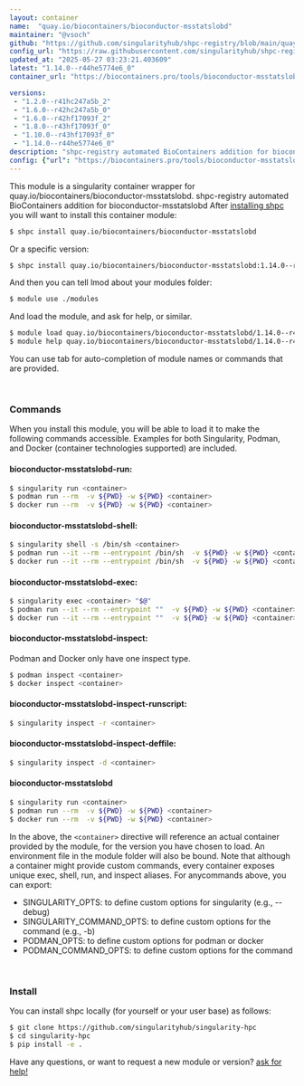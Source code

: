 ```yaml
---
layout: container
name:  "quay.io/biocontainers/bioconductor-msstatslobd"
maintainer: "@vsoch"
github: "https://github.com/singularityhub/shpc-registry/blob/main/quay.io/biocontainers/bioconductor-msstatslobd/container.yaml"
config_url: "https://raw.githubusercontent.com/singularityhub/shpc-registry/main/quay.io/biocontainers/bioconductor-msstatslobd/container.yaml"
updated_at: "2025-05-27 03:23:21.403609"
latest: "1.14.0--r44he5774e6_0"
container_url: "https://biocontainers.pro/tools/bioconductor-msstatslobd"

versions:
 - "1.2.0--r41hc247a5b_2"
 - "1.6.0--r42hc247a5b_0"
 - "1.6.0--r42hf17093f_2"
 - "1.8.0--r43hf17093f_0"
 - "1.10.0--r43hf17093f_0"
 - "1.14.0--r44he5774e6_0"
description: "shpc-registry automated BioContainers addition for bioconductor-msstatslobd"
config: {"url": "https://biocontainers.pro/tools/bioconductor-msstatslobd", "maintainer": "@vsoch", "description": "shpc-registry automated BioContainers addition for bioconductor-msstatslobd", "latest": {"1.14.0--r44he5774e6_0": "sha256:f2463290e42d1b72828214c7248c58a75edeb6d5e43cf5ec5100f80bdc77bf7f"}, "tags": {"1.2.0--r41hc247a5b_2": "sha256:67058b031825913c9f78b47fa6b67ba0d15c9c2a53c329a27daf10881e97bcaf", "1.6.0--r42hc247a5b_0": "sha256:641caa61d9e6b9d5264b0b37053fe204cff8d0234d991fa86d7b5414f8965a2d", "1.6.0--r42hf17093f_2": "sha256:fdf303faa253afbf7531c2bca3932d17a9816bb313d941189a8e67266da9cff1", "1.8.0--r43hf17093f_0": "sha256:1fb1b68d23f5e5b930c874b9498bb1fdc6f03ebb8af072597459ad7ecc78620a", "1.10.0--r43hf17093f_0": "sha256:5d7914bce2bdd726872ecf96f422c332485683c19874833efda34ee7f006a67a", "1.14.0--r44he5774e6_0": "sha256:f2463290e42d1b72828214c7248c58a75edeb6d5e43cf5ec5100f80bdc77bf7f"}, "docker": "quay.io/biocontainers/bioconductor-msstatslobd"}
---
```


This module is a singularity container wrapper for quay.io/biocontainers/bioconductor-msstatslobd.
shpc-registry automated BioContainers addition for bioconductor-msstatslobd
After [installing shpc](#install) you will want to install this container module:


```bash
$ shpc install quay.io/biocontainers/bioconductor-msstatslobd
```

Or a specific version:

```bash
$ shpc install quay.io/biocontainers/bioconductor-msstatslobd:1.14.0--r44he5774e6_0
```

And then you can tell lmod about your modules folder:

```bash
$ module use ./modules
```

And load the module, and ask for help, or similar.

```bash
$ module load quay.io/biocontainers/bioconductor-msstatslobd/1.14.0--r44he5774e6_0
$ module help quay.io/biocontainers/bioconductor-msstatslobd/1.14.0--r44he5774e6_0
```

You can use tab for auto-completion of module names or commands that are provided.

<br>

### Commands

When you install this module, you will be able to load it to make the following commands accessible.
Examples for both Singularity, Podman, and Docker (container technologies supported) are included.

#### bioconductor-msstatslobd-run:

```bash
$ singularity run <container>
$ podman run --rm  -v ${PWD} -w ${PWD} <container>
$ docker run --rm  -v ${PWD} -w ${PWD} <container>
```

#### bioconductor-msstatslobd-shell:

```bash
$ singularity shell -s /bin/sh <container>
$ podman run --it --rm --entrypoint /bin/sh  -v ${PWD} -w ${PWD} <container>
$ docker run --it --rm --entrypoint /bin/sh  -v ${PWD} -w ${PWD} <container>
```

#### bioconductor-msstatslobd-exec:

```bash
$ singularity exec <container> "$@"
$ podman run --it --rm --entrypoint ""  -v ${PWD} -w ${PWD} <container> "$@"
$ docker run --it --rm --entrypoint ""  -v ${PWD} -w ${PWD} <container> "$@"
```

#### bioconductor-msstatslobd-inspect:

Podman and Docker only have one inspect type.

```bash
$ podman inspect <container>
$ docker inspect <container>
```

#### bioconductor-msstatslobd-inspect-runscript:

```bash
$ singularity inspect -r <container>
```

#### bioconductor-msstatslobd-inspect-deffile:

```bash
$ singularity inspect -d <container>
```



#### bioconductor-msstatslobd

```bash
$ singularity run <container>
$ podman run --rm  -v ${PWD} -w ${PWD} <container>
$ docker run --rm  -v ${PWD} -w ${PWD} <container>
```


In the above, the `<container>` directive will reference an actual container provided
by the module, for the version you have chosen to load. An environment file in the
module folder will also be bound. Note that although a container
might provide custom commands, every container exposes unique exec, shell, run, and
inspect aliases. For anycommands above, you can export:

 - SINGULARITY_OPTS: to define custom options for singularity (e.g., --debug)
 - SINGULARITY_COMMAND_OPTS: to define custom options for the command (e.g., -b)
 - PODMAN_OPTS: to define custom options for podman or docker
 - PODMAN_COMMAND_OPTS: to define custom options for the command

<br>

### Install

You can install shpc locally (for yourself or your user base) as follows:

```bash
$ git clone https://github.com/singularityhub/singularity-hpc
$ cd singularity-hpc
$ pip install -e .
```

Have any questions, or want to request a new module or version? [ask for help!](https://github.com/singularityhub/singularity-hpc/issues)